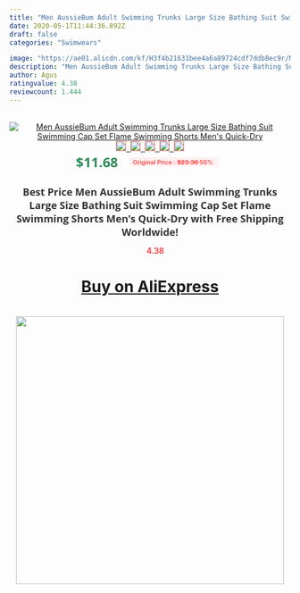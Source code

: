 ```yaml
---
title: "Men AussieBum Adult Swimming Trunks Large Size Bathing Suit Swimming Cap Set Flame Swimming Shorts Men's Quick-Dry"
date: 2020-05-1T11:44:36.892Z
draft: false
categories: "Swimwears"

image: "https://ae01.alicdn.com/kf/H3f4b21631bee4a6a89724cdf7ddb8ec9r/Men-AussieBum-Adult-Swimming-Trunks-Large-Size-Bathing-Suit-Swimming-Cap-Set-Flame-Swimming-Shorts-Men.jpg"
description: "Men AussieBum Adult Swimming Trunks Large Size Bathing Suit Swimming Cap Set Flame Swimming Shorts Men's Quick-Dry"
author: Agus
ratingvalue: 4.38
reviewcount: 1.444
---
```

<br>
<div style="text-align: center;">
<a href="https://s.click.aliexpress.com/e/_AYhXFB" target="_blank" rel="nofollow noopener noreferrer"><img alt="Men AussieBum Adult Swimming Trunks Large Size Bathing Suit Swimming Cap Set Flame Swimming Shorts Men's Quick-Dry" class="magnifier-image" src="https://ae01.alicdn.com/kf/H3f4b21631bee4a6a89724cdf7ddb8ec9r/Men-AussieBum-Adult-Swimming-Trunks-Large-Size-Bathing-Suit-Swimming-Cap-Set-Flame-Swimming-Shorts-Men.jpg_640x640.jpg">
<br>
<img style="border:1px solid salmon" src="https://ae01.alicdn.com/kf/H3f4b21631bee4a6a89724cdf7ddb8ec9r/Men-AussieBum-Adult-Swimming-Trunks-Large-Size-Bathing-Suit-Swimming-Cap-Set-Flame-Swimming-Shorts-Men.jpg_120x120.jpg">&nbsp;&nbsp;<img style="border:1px solid salmon" src="https://ae01.alicdn.com/kf/H92d6ef727a38436fa8d77d1da2cb727be/Men-AussieBum-Adult-Swimming-Trunks-Large-Size-Bathing-Suit-Swimming-Cap-Set-Flame-Swimming-Shorts-Men.jpg_120x120.jpg">&nbsp;&nbsp;<img style="border:1px solid salmon" src="_120x120.jpg">&nbsp;&nbsp;<img style="border:1px solid salmon" src="_120x120.jpg">&nbsp;&nbsp;<img style="border:1px solid salmon" src="https://ae01.alicdn.com/kf/Hc74dd502abad413699473f139b1b06f5c/Men-AussieBum-Adult-Swimming-Trunks-Large-Size-Bathing-Suit-Swimming-Cap-Set-Flame-Swimming-Shorts-Men.jpg_120x120.jpg"></a></div><br0>
<div style="text-align: center;"><span style="background-color: white; border: 0px; box-sizing: border-box; color: seagreen; display: inline-block; font-family: &quot;open sans&quot; , &quot;arial&quot; , &quot;helvetica&quot; , sans-serif , &quot;heiti&quot;; font-size: 24px; font-stretch: inherit; font-weight: 700; line-height: inherit; margin: 0px 10px 0px 0px; padding: 0px; vertical-align: middle;">$11.68 </span>
<span style="background: rgb(255 , 241 , 241); border-radius: 3px; border: 0px; box-sizing: border-box; color: #ff4747; display: inline-block; font-family: inherit; font-size: 12px; font-stretch: inherit; font-style: inherit; font-variant: inherit; font-weight: 600; line-height: inherit; margin: 0px; padding: 2px 5px; transform: scale(0.9); vertical-align: middle;">Original Price : <b style="text-decoration: line-through;">$23.36 </b> 50%&nbsp;&nbsp;</span></div>
<h1 style="color: #333333; display: inline-block; font-family: &quot;open sans&quot; , &quot;arial&quot; , &quot;helvetica&quot; , sans-serif , &quot;heiti&quot;; font-size: 18px; font-stretch: inherit; font-weight: 700; text-align: center;">Best Price Men AussieBum Adult Swimming Trunks Large Size Bathing Suit Swimming Cap Set Flame Swimming Shorts Men's Quick-Dry with Free Shipping Worldwide!</h1>
<div style="color: #ff4747; text-align: center;">
<img src="https://4.bp.blogspot.com/-M0ZcTcb-5uY/XleCXlxnR4I/AAAAAAAAAEc/OrjgMkXV1oMQFaCRZj5HQwOCBcu3w1FegCPcBGAYYCw/s1600/star.png" style="height: 15px;">&nbsp;<b>4.38</b></div>
<div class="button_cont" align="center"><a class="buynow_a" href="https://s.click.aliexpress.com/e/_AYhXFB" target="_blank" rel="nofollow noopener noreferrer"><H1>Buy on AliExpress</H1></a></div><br>
<div class="separator" style="clear: both; text-align: center;">
<img src="https://lh3.googleusercontent.com/-pTy5HemUv9M/XlePHvY0dAI/AAAAAAAAAE4/0nX5iRUoIWY8eMW9Dpxeirr157OZliDIgCLcBGAsYHQ/s1600/badge.gif" width="480">
</div>
